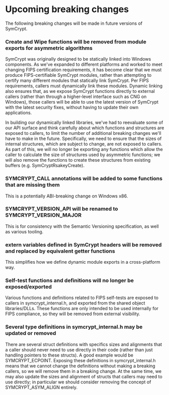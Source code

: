 # Upcoming breaking changes

The following breaking changes will be made in future versions of SymCrypt.

### Create and Wipe functions will be removed from module exports for asymmetric algorithms
SymCrypt was originally designed to be statically linked into Windows components. As we've expanded
to different platforms and worked to meet changing FIPS certification requirements, it has become clear
that we must produce FIPS-certifiable SymCrypt modules, rather than attempting to certify many different
modules that statically link SymCrypt. Per FIPS requirements, callers must dynamically link these
modules. Dynamic linking also ensures that, as we expose SymCrypt functions directly to external callers
(rather than through a higher-level interface such as CNG on Windows), those callers will be able
to use the latest version of SymCrypt with the latest security fixes, without having to update their
own applications.

In building our dynamically linked libraries, we've had to reevaluate some of our API surface and think
carefully about which functions and structures are exposed to callers, to limit the number of additional
breaking changes we'll have to make in the future. Specifically, we need to ensure that the sizes of
internal structures, which are subject to change, are not exposed to callers. As part of this, we will
no longer be exporting any functions which allow the caller to calculate the size of structures used
by asymmetric functions; we will also remove the functions to create these structures from existing
buffers (e.g. SymCryptRsakeyCreate).

### SYMCRYPT_CALL annotations will be added to some functions that are missing them
This is a potentially ABI-breaking change on Windows x86.

### SYMCRYPT_VERSION_API will be renamed to SYMCRYPT_VERSION_MAJOR
This is for consistency with the Semantic Versioning specification, as well as various tooling.

### extern variables defined in SymCrypt headers will be removed and replaced by equivalent getter functions
This simplifies how we define dynamic module exports in a cross-platform way.

### Self-test functions and definitions will no longer be exposed/exported
Various functions and definitions related to FIPS self-tests are exposed to callers in
symcrypt_internal.h, and exported from the shared object libraries/DLLs. These functions are only
intended to be used internally for FIPS compliance, so they will be removed from external visibility.

### Several type definitions in symcrypt_internal.h may be updated or removed
There are several struct definitions with specifics sizes and alignments that a caller should never need
to use directly in their code (rather than just handling pointers to these structs). A good example would be
SYMCRYPT_ECPOINT. Exposing these definitions in symcrypt_internal.h means that we cannot change the
definitions without making a breaking callers, so we will remove them in a breaking change.
At the same time, we may also update the sizes and alignment of structs that callers may need to use directly;
in particular we should consider removing the concept of SYMCRYPT_ASYM_ALIGN entirely.